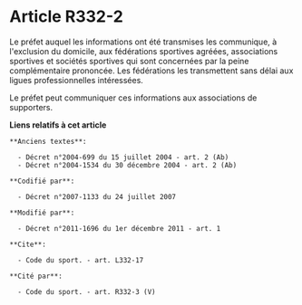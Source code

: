 # Article R332-2

Le préfet auquel les informations ont été transmises les communique, à l'exclusion du domicile, aux fédérations sportives
agréées, associations sportives et sociétés sportives qui sont concernées par la peine complémentaire prononcée. Les
fédérations les transmettent sans délai aux ligues professionnelles intéressées. 

Le préfet peut communiquer ces informations aux associations de supporters.

**Liens relatifs à cet article**

	**Anciens textes**:

	  - Décret n°2004-699 du 15 juillet 2004 - art. 2 (Ab)
	  - Décret n°2004-1534 du 30 décembre 2004 - art. 2 (Ab)

	**Codifié par**:

	  - Décret n°2007-1133 du 24 juillet 2007

	**Modifié par**:

	  - Décret n°2011-1696 du 1er décembre 2011 - art. 1

	**Cite**:

	  - Code du sport. - art. L332-17

	**Cité par**:

	  - Code du sport. - art. R332-3 (V)
